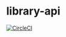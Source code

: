 # library-api

[![CircleCI](https://circleci.com/gh/Walteann/library-api/tree/main.svg?style=svg)](https://circleci.com/gh/Walteann/library-api/tree/main)
